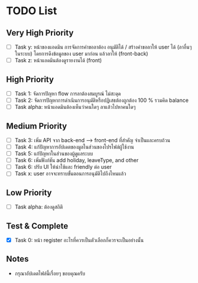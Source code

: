 # TODO List

## Very High Priority
- [ ] Task y: หน้าของแอดมิน การจัดการคำขอลาต้อง อนุมัติได้ / สร้างคำขอลาให้ user ได้ (ลาอื่นๆในระบบ) โดยการดึงข้อมูลของ user มาก่อน แล้วลาให้ (front-back)
- [ ] Task z: หน้าแอดมินต้องดูรายงานได้ (front)

## High Priority
- [ ] Task 1: จัดการปัญหา flow การลาต้องสมบูรณ์ ไม่สะดุด
- [ ] Task 2: จัดการปัญหาการดำเนินการอนุมัติหรือปฏิเสธต้องถูกต้อง 100 % รวมคิด balance
- [ ] Task alpha: หน้าแอดมินต้องเห็นว่าคนใดๆ ลาแล้วไปหาคนใดๆ 

## Medium Priority
- [ ] Task 3: เพิ่ม API จาก back-end --> front-end ที่สำคัญ จำเป็นและครบถ้วน
- [ ] Task 4: แก้ปัญหาการอัปเดตของมูลในส่วนของโปรไฟล์ผู้ใช้งาน
- [ ] Task 5: แก้ปัญหาในส่วนของผู้ดูแลระบบ
- [ ] Task 6: เพิ่มฟังก์ชัน add holiday, leaveType, and other
- [ ] Task 6: ปรับ UI ให้น่าใช้และ friendly ต่อ user
- [ ] Task x: user อาจจะทราบขั้นตอนการอนุมัติไปถึงไหนแล้ว

## Low Priority
- [ ] Task alpha: ต้องดูสถิติ

## Test & Complete
- [x] Task 0: หน้า register อะไรที่ควรเป็นตัวเลือกก็ควรจะเป็นอย่างนั้น


## Notes
- กรุณาอัปเดตไฟล์นี้เรื่อยๆ ขอบคุณครับ
